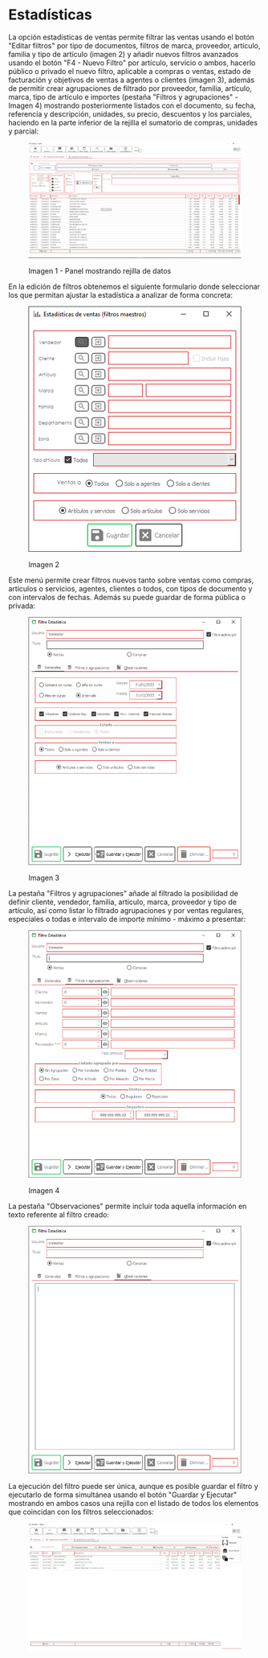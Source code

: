 # Estadísticas

La opción estadísticas de ventas permite filtrar las ventas usando el botón "Editar filtros" por tipo de documentos, filtros de marca, proveedor, artículo, familia y tipo de artículo (imagen 2) y añadir nuevos filtros avanzados usando el botón "F4 - Nuevo Filtro" por artículo, servicio o ambos, hacerlo público o privado el nuevo filtro, aplicable a compras o ventas, estado de facturación y objetivos de ventas a agentes o clientes (imagen 3), además de permitir crear agrupaciones de filtrado por proveedor, familia, artículo, marca, tipo de artículo e importes (pestaña "Filtros y agrupaciones" - Imagen 4) mostrando posteriormente listados con el documento, su fecha, referencia y descripción, unidades, su precio, descuentos y los parciales, haciendo en la parte inferior de la rejilla el sumatorio de compras, unidades y parcial:

<figure><img src="../../.gitbook/assets/imagen (4) (3) (2).png" alt=""><figcaption><p>Imagen 1 - Panel mostrando rejilla de datos</p></figcaption></figure>

En la edición de filtros obtenemos el siguiente formulario donde seleccionar los que permitan ajustar la estadística a analizar de forma concreta:

<figure><img src="../../.gitbook/assets/imagen (10) (1) (3).png" alt=""><figcaption><p>Imagen 2</p></figcaption></figure>

Este menú permite crear filtros nuevos tanto sobre ventas como compras, artículos o servicios, agentes, clientes o todos, con tipos de documento y con intervalos de fechas. Además su puede guardar de forma pública o privada:

<figure><img src="../../.gitbook/assets/imagen (6) (6).png" alt=""><figcaption><p>Imagen 3</p></figcaption></figure>

La pestaña "Filtros y agrupaciones" añade al filtrado la posibilidad de definir cliente, vendedor, familia, artículo, marca, proveedor y tipo de artículo, así como listar lo filtrado agrupaciones y por ventas regulares, especiales o todas e intervalo de importe mínimo - máximo a presentar:

<figure><img src="../../.gitbook/assets/imagen (2) (6).png" alt=""><figcaption><p>Imagen 4</p></figcaption></figure>

La pestaña "Observaciones" permite incluir toda aquella información en texto referente al filtro creado:

<figure><img src="../../.gitbook/assets/imagen (2) (1).png" alt=""><figcaption></figcaption></figure>

La ejecución del filtro puede ser única, aunque es posible guardar el filtro y ejecutarlo de forma simultánea usando el botón "Guardar y Ejecutar" mostrando en ambos casos una rejilla con el listado de todos los elementos que coincidan con los filtros seleccionados:

<figure><img src="../../.gitbook/assets/imagen (19).png" alt=""><figcaption></figcaption></figure>
